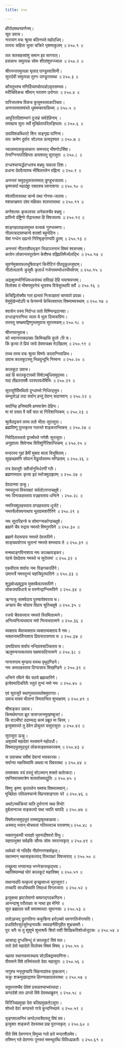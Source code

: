 ```yaml
---
title: २५०

---
```

क्षीरोदमथनवर्णनम्।  
सूत उवाच।  
नारायण वचः श्रुत्वा बलिनस्ते महोदधिम्।  
तत्पयः सहिता भूत्वा चक्रिरे भृशमाकुलम् ॥ २५०.१ ॥  
  
ततः शतसहस्रांशु समान इव सागरात्।  
प्रसन्नाभः समुत्पन्नः सोमः शीतांशुरुज्ज्वलः ॥ २५०.२ ॥  
  
श्रीरनन्तरमुत्पन्ना घृतात् पाण्डुरवासिनी।  
सुरादेवी समुत्पन्ना तुरगः पाण्डुरस्तथा ॥ २५०.३ ॥  
  
कौस्तुभश्च मणिर्दिव्यश्चोत्पन्नोऽमृतसम्भवः।  
मरीचिविकचः श्रीमान् नरायण उरोगतः ॥ २५०.४ ॥  
  
पारिजातश्च विकच कुसुमस्तवकाञ्चितः।  
अनन्तरमपश्यंस्ते धूममम्बरसन्निभम् ॥ २५०.५ ॥  
  
आपूरितदिशाम्भागं दुःसहं सर्वदेहिनाम् ।  
तमाघ्राय सुराः सर्वे मूर्च्छितापरिलङ्घिताः ॥ २५०.६ ॥  
  
उपाविशन्नब्धितटे शिरः सङ्गृह्य पाणिना।  
ततः क्रमेण दुर्वारः सोऽनलः प्रत्यदृश्यत ॥ २५०.७ ॥  
  
ज्वालामालाकुलाकारः समन्ताद् भीषणोऽर्चिषा।  
तेनाग्निनापरिक्षिप्ताः प्रायशस्तु सुरासुराः ॥ २५०.८ ॥  
  
दग्धाश्चाप्यर्द्धदग्धाश्च बभ्रमुः सकला दिशः।  
प्रधाना देवदैत्याश्च भीषितास्तेन वह्निना ॥ २५०.९ ॥  
  
अनन्तरं समुद्भूतास्तस्मात् डुण्डुभजातयः।  
कृष्णसर्पा महादंष्ट्रा रक्ताश्च पवनाशनाः ॥ २५०.१० ॥  
   
श्वेतपीतास्तथा चान्ये तथा गोनस-जातयः।  
मशकाभ्रमरा दंशा मक्षिकाः शलभास्तथा ॥ २५०.११ ॥  
  
कर्णशल्याः कृकलासा अनेकाश्चैव बभ्रमुः।  
प्रापिनो दंष्ट्रिणो रौद्रास्तथा हि विषजातयः ॥ २५०.१२ ॥  
  
शाङ्गहालाहलामुस्त वत्सकं गुरुभस्मगाः।  
नीलपत्रादयश्चान्ये शतशो बहुभेदिनः।  
येषां गन्धेन दह्यन्ते गिरिश्रृङ्गाण्यपि द्रुतम् ॥ २५०.१३ ॥  
   
अनन्तरं नीलरसौघभृङ्ग भिन्नाञ्जनाभं विषमं श्वसन्तम्।  
कायेन लोकान्तरपूरकेण केशैश्च वह्निप्रतिमैर्ज्वलद्भिः ॥ २५०.१४ ॥  
  
सुवर्णमुक्ताफलभूषिताङ्गं किरीटिनं पीतदुकूलजुष्टम्।  
नीलोत्पलाभैः कुसुमैः कृतार्धं गर्जन्तमम्भोधरभीमवेगम् ॥ २५०.१५ ॥  
  
अद्राक्षुरम्भोनिधिमध्यसंस्थं सविग्रहं देहि भयाश्रयन्तम्।  
विलोक्य तं भीषणमुग्रनेत्रं भूताश्च वित्रेसुरथापि सर्वे ॥ २५०.१६ ॥  
  
केचिद्विलोक्यैव गता ह्यभावं निःसञ्ज्ञतां चाप्यपरे प्रपन्नाः।  
वेमुर्मुखेभ्योऽपि च फेनमन्ये केचित्त्ववाप्ता विषमामवस्थाम् ॥ २५०.१७ ॥  
   
श्वासेन तस्य निर्दग्धा ततो विष्ण्विन्द्रदानवाः।  
दग्धाङ्गारनिभा जाता ये भूता दिव्यरूपिणः।  
ततस्तु सम्भ्रमाद्विष्णुस्तमुवाच सुरात्मकम्॥ २५०.१८ ॥  
  
श्रीभगवानुवाच।  
को भवानन्तकप्रख्यः किमिच्छसि कुतो।पि च।  
किं कृत्वा ते प्रियं जाये देवमाचक्ष्व मेऽखिलम् ॥ २५०.१९ ॥  
  
तच्च तस्य वचः श्रुत्वा विष्णोः कालाग्निसन्निभः।  
उवाच कालकूटस्तु भिन्नदुन्दुभि निस्वनः ॥ २५०.२० ॥  
  
कालकूट उवाच।  
अहं हि कालकूटाख्यो विषोऽम्बुधिसमुद्भवः।  
यदा तीव्रतरामर्षैः परस्परवधैषिभिः ॥ २५०.२१ ॥  
  
सुरासुरैर्विमथितो दुग्धाम्भो निधिरद्भुतः।  
सम्भूतोऽहं तदा सर्वान् हन्तुं देवान् सदानवान् ॥ २५०.२२ ॥  
  
सर्वानिह हनिष्यामि क्षणमात्रेण देहिनः।  
मा मां ग्रसत वै सर्वे यात वा गिरिशान्तिकम् ॥ २५०.२३ ॥  
   
श्रुत्वैतद्वचनं तस्य ततो भीताः सुरासुराः।  
ब्रह्मविष्णू पुरस्कृत्य गतास्ते शङ्करान्तिकम् ॥ २५०.२४ ॥  
  
निवेदितास्ततो द्वास्थैस्ते गणेशैः सुरासुराः।  
अनुज्ञाताः शिवेनाथ विविशुर्गिरिशान्तिकम् ॥ २५०.२५ ॥  
  
मन्दरस्य गुहां हैमीं मुक्ता माला विभूषिताम्।  
सुखच्छमणि सोपानं वैढूर्य्यस्तम्भ मण्डिताम् ॥ २५०.२६ ॥  
  
तत्र देवासुरैः सर्वैर्जानुभिर्धरणीं गतैः।  
ब्रह्मणामग्रतः कृत्वा इदं स्तोत्रमुदाहृतम् ॥ २५०.२७ ॥  
  
देवदानवा ऊचुः।  
नमस्तुभ्यं विरूपाक्ष! सर्वतोऽनन्तचक्षुषे।  
नमः पिनाकहस्ताय वज्रहस्ताय धन्विने । २५०.२८ ॥  
  
नमस्त्रिशूलहस्ताय दण्डहस्ताय धूर्जटे।  
नमस्त्रैलोक्यनाथाय भूतग्रामशरीरिणे ॥ २५०.२९ ॥  
   
नमः सुरारिहन्त्रे च सोमाग्न्यर्काग्य्रचक्षुषे।  
ब्रह्मणे चैव रुद्राय नमस्ते विष्णुरुपिणे ॥ २५०.३० ॥  
  
ब्रह्मणे वेदरूपाय नमस्ते देवरूपिणे।  
साङ्ख्ययोगाय भूतानां नमस्ते शम्भवाय ते ॥ २५०.३१ ॥  
  
मन्मथाङ्गविनाशाय नमः कालक्षयङ्कर।  
रंहसे देवदेवाय नमस्ते च सुरोत्तम! ॥ २५०.३२ ॥  
  
एकवीराय शर्वायः नमः पिङ्गकपर्दिने।  
उमाभर्त्रे नमस्तुभ्यं यज्ञत्रिपुरघातिने ॥ २५०.३३ ॥  
  
शुद्धबोधप्रबुद्धाय मुक्तकैवल्यरूपिणे।  
लोकत्रयविधात्रे च वरुणेन्द्राग्निरूपिणे ॥ २५०.३४ ॥  
  
ऋग्यजुः सामवेदाय पुरुषायेश्वराय च।  
अग्य्राय चैव चोग्राय विप्राय श्रुतिचक्षुषे ॥ २५०.३५ ॥  
  
रजसे चैवसत्त्वाय नमस्ते स्तिमितात्मने।  
अनित्यनित्यभावाय नमो नित्यचरात्मने ॥ २५०.३६ ॥  
  
व्यक्ताय चैवाव्यक्ताय व्यक्ताव्यक्ताय वै नमः।  
भक्तानामार्तिनाशाय प्रियनारायणाय च ॥ २५०.३७ ॥  
  
उमाप्रियाय शर्वाय नन्दिवक्त्राञ्चिताय च।  
ऋतुमन्वन्तकल्पाय पक्षमासदिनात्मने ॥ २५०.३८ ॥  
  
नानारुपाय मुण्डाय वरूथ पृथुदण्डिने।  
नमः कमलहस्ताय दिग्वासाय शिखण्डिने ॥ २५०.३९ ॥  
  
धन्विने रथिने चैव यतये ब्रह्मचारिणे।  
इत्येवमादिचरितैः स्तुतं तुभ्यं नमो नमः ॥ २५०.४० ॥  
  
एवं सुरासुरै स्थाणुस्ततस्तोषमुपागतः।  
उवाच वाक्यं भीतानां स्मितान्वित शुभाक्षरम् ॥ २५०.४१ ॥  
  
श्रीशङ्कर उवाच।  
किमर्थमागता ब्रूत त्रासग्लानमुखाम्बुजा!।  
किं वाऽभीष्टं ददाम्यद्य कामं प्रब्रूत मा चिरम् ।  
इत्युक्तास्ते तु देवेन प्रोचुस्तं ससुरासुराः ॥ २५०.४२ ॥  
  
सुरासुरा ऊचुः।  
अमृतार्थे महादेव! मथ्यमाने महोदधौ।  
विषमद्भुतमुद्भूतं लोकसङ्क्षयकारकम् ॥ २५०.४३ ॥  
  
स उवाचाथ सर्वेषां देवानां भयकारकः।  
सर्वान्वा भक्षयिष्यामि अथवा मा पिबस्तथा ॥ २५०.४४ ॥  
  
तमशक्ताः वयं ग्रस्तुं सोऽस्मान् शक्तो बलोत्कटः।  
एषनिश्वासमात्रेण शतपर्वसमद्युतिः ॥ २५०.४५ ॥  
  
विष्णुः कृष्णः कृतस्तेन यमश्च विषमात्मवान्।  
मूर्च्छिताः पतिताश्चान्ये विप्रनाशङ्गताः परे ॥ २५०.४६ ॥  
  
अर्थाऽनर्थक्रियां याति दुर्भगानां यथा विभो!  
दुर्बलानाञ्च सङ्कल्पो यथा भवति चापदि ॥ २५०.४७ ॥  
  
विषमेतत्समुद्भूतं तस्माद्वामृतकाक्षया।  
अस्माद् भयान् मोचयत्वं गतिस्त्वञ्च परायणम्॥ २५०.४८ ॥  
  
भक्तानुकम्पी भावज्ञो भुवनादीश्वरो विभुः।  
यज्ञाग्रभुक्त सर्वहविः सौम्यः सोमः स्मरान्तकृत् ॥ २५०.४९ ॥  
  
त्वमेको नो गतिर्देव गीर्वाणगणशर्मकृत्।  
रक्षास्मान् भक्षसङ्कल्पाद् विरूपाक्ष! विषज्वरात् ॥ २५०.५० ॥  
  
तच्छ्रुत्वा भगवानाह भगनेत्रान्तकृद्भवः।  
भक्षयिष्याम्यहं घोरं कालकूटं महाविषम् ॥ २५०.५१ ॥  
  
तथान्यदपि यत्कृत्यं कृच्छ्रसाध्यं सुरासुराः!।  
तच्चापि साधयिष्यामि तिष्ठध्वं विगतज्वराः ॥ २५०.५२ ॥  
  
इत्युक्त्वा हृष्टरोमाणो बाष्पगद्गदकण्ठिनः।  
आनन्दाश्रु परीताक्षाः स नाथा इव मेनिरे ॥  
सुरा ब्रह्मादय सर्वे समाश्वस्ताः सुमानसाः ॥ २५०.५३ ॥  
  
ततोऽव्रजद् द्रुतगतिना ककुद्मिना हरोऽम्बरे पवनगतिर्जगत्पतिः।  
प्रधावितैरसुरसुरेन्द्रनायकैः स्ववाहनैर्विगृहीत शुभ्रचामरैः।  
पुरः सरैः स तु शुशुभे शुभाश्रयैः शिवो वशी शिखिकपिशोर्ध्वजूटकः ॥ २५०.५४ ॥  
  
आसाद्य दुग्धसिन्धुं तं कालकूटं विषं यतः।  
ततो देवो महादेवो विलोक्य विषमं विषम् ॥ २५०.५५ ॥  
  
च्छाया स्थानकमास्थाय सोऽपिबद्वामपाणिना।  
पीयमाने विषे तस्मिंस्ततो देवाः महासुराः ॥ २५०.५६ ॥  
  
जगुश्च ननृतुश्चापि सिंहनादांश्च पुष्कलान्।  
चक्रुः शक्रमुखाद्याश्च हिरण्याक्षादयस्तथा ॥ २५०.५७ ॥  
  
स्तुवन्तश्चैव देवेशं प्रसन्नाश्चाभवंस्तदा।  
कण्ठदेशे ततः प्राप्तो विषे देवमथाब्रुवन् ॥ २५०.५८ ॥  
  
विरिञ्चिप्रमुखा देवा बलिप्रमुखतोऽसुराः।  
शोभते देव! कण्ठस्ते गात्रे कुन्दनिभप्रभे ॥ २५०.५९ ॥  
  
भृङ्गमालानिभं कण्ठेऽप्यत्रैवास्तु विषं तव।  
इत्युक्तः शङ्करो देवस्तथा प्राह पुरान्तकृत् ॥ २५०.६० ॥  
  
पीते विषे देवगणान् विमुच्य गतो हरो मन्दरशैलमेव।  
तस्मिन् गते देवगणाः पुनस्तं ममन्थुरब्धिं विविधप्रकारैः ॥ २५०.६१ ॥